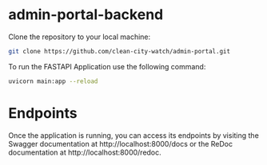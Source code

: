 # admin-portal-backend

Clone the repository to your local machine:
```bash
git clone https://github.com/clean-city-watch/admin-portal.git
```
To run the FASTAPI Application use the following command:

```bash
uvicorn main:app --reload
```

# Endpoints
Once the application is running, you can access its endpoints by visiting the Swagger documentation at http://localhost:8000/docs or the ReDoc documentation at http://localhost:8000/redoc.
